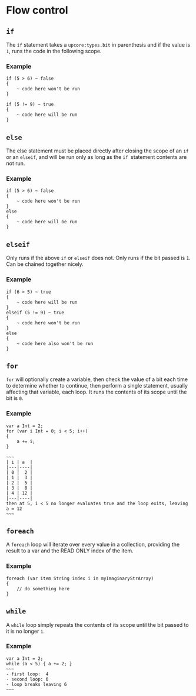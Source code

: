 # Flow control

## `if`

The `if` statement takes a `upcore:types.bit` in parenthesis and if the value is `1`, runs the code in the following scope.

### Example

```up
if (5 > 6) ~ false
{
	~ code here won't be run
}

if (5 != 9) ~ true
{
	~ code here will be run
}
```

## `else`

The else statement must be placed directly after closing the scope of an `if` or an `elseif`, and will be run only as long as the `if `statement contents are not run.

### Example

```up
if (5 > 6) ~ false
{
	~ code here won't be run
}
else
{
	~ code here will be run
}
```

## `elseif`

Only runs if the above `if` or `elseif` does not. Only runs if the bit passed is `1`. Can be chained together nicely.

### Example

```up
if (6 > 5) ~ true
{
	~ code here will be run
}
elseif (5 != 9) ~ true
{
	~ code here won't be run
}
else
{
	~ code here also won't be run
}
```

## `for`

`for` will optionally create a variable, then check the value of a bit each time to determine whether to continue, then perform a single statement, usually affecting that variable, each loop. It runs the contents of its scope until the bit is `0`.

### Example

```up
var a Int = 2;
for (var i Int = 0; i < 5; i++)
{
	a += i;
}

~~~
| i | a  |
|---|----|
| 0 |  2 |
| 1 |  3 |
| 2 |  5 |
| 3 |  8 |
| 4 | 12 |
|---|----|
then at 5, i < 5 no longer evaluates true and the loop exits, leaving a = 12
~~~
```

## `foreach`

A `foreach` loop will iterate over every value in a collection, providing the result to a var and the READ ONLY index of the item.

### Example

```up
foreach (var item String index i in myImaginaryStrArray)
{
	// do something here
}
```

## `while`

A `while` loop simply repeats the contents of its scope until the bit passed to it is no longer `1`.

### Example

```up
var a Int = 2;
while (a < 5) { a += 2; }
~~~
- first loop:  4
- second loop: 6
- loop breaks leaving 6
~~~
```
